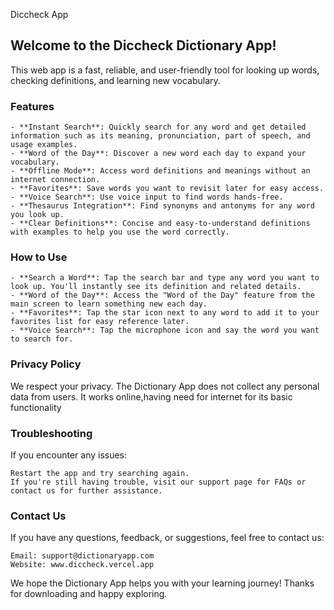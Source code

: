 Diccheck App

## Welcome to the Diccheck Dictionary App!

This web app is a fast, reliable, and user-friendly tool for looking up words, checking definitions, and learning new vocabulary.

### Features

    - **Instant Search**: Quickly search for any word and get detailed information such as its meaning, pronunciation, part of speech, and usage examples.
    - **Word of the Day**: Discover a new word each day to expand your vocabulary.
    - **Offline Mode**: Access word definitions and meanings without an internet connection.
    - **Favorites**: Save words you want to revisit later for easy access.
    - **Voice Search**: Use voice input to find words hands-free.
    - **Thesaurus Integration**: Find synonyms and antonyms for any word you look up.
    - **Clear Definitions**: Concise and easy-to-understand definitions with examples to help you use the word correctly.


### How to Use

    - **Search a Word**: Tap the search bar and type any word you want to look up. You'll instantly see its definition and related details.
    - **Word of the Day**: Access the "Word of the Day" feature from the main screen to learn something new each day.
    - **Favorites**: Tap the star icon next to any word to add it to your favorites list for easy reference later.
    - **Voice Search**: Tap the microphone icon and say the word you want to search for.

### Privacy Policy

We respect your privacy. The Dictionary App does not collect any personal data from users. It works online,having need for internet for its basic functionality

### Troubleshooting

If you encounter any issues:

    Restart the app and try searching again.
    If you're still having trouble, visit our support page for FAQs or contact us for further assistance.

### Contact Us

If you have any questions, feedback, or suggestions, feel free to contact us:

    Email: support@dictionaryapp.com
    Website: www.diccheck.vercel.app

We hope the Dictionary App helps you with your learning journey! Thanks for downloading and happy exploring.